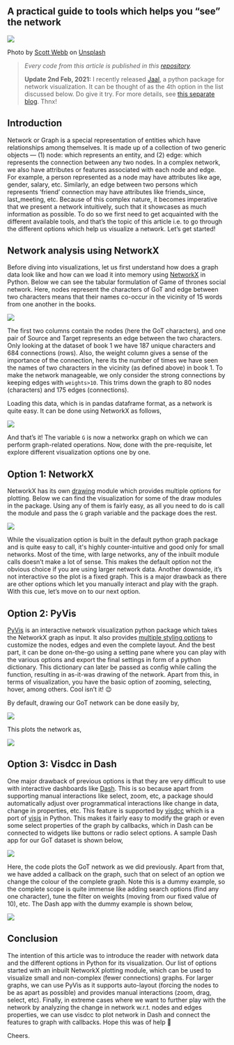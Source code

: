 ## A practical guide to tools which helps you “see” the network

![](https://miro.medium.com/max/1400/1*hGSB_iuTvjU59oycsswd7A.jpeg)

Photo by [Scott Webb](https://unsplash.com/@scottwebb?utm_source=unsplash&utm_medium=referral&utm_content=creditCopyText) on [Unsplash](https://unsplash.com/s/photos/network?utm_source=unsplash&utm_medium=referral&utm_content=creditCopyText)

> _Every code from this article is published in this_ [_repository_](https://github.com/imohitmayank/got_network_viz_python)_._
> 
> **Update 2nd Feb, 2021:** I recently released [Jaal](https://github.com/imohitmayank/jaal), a python package for network visualization. It can be thought of as the 4th option in the list discussed below. Do give it try. For more details, see [this separate blog](https://mohitmayank.medium.com/introducing-jaal-interacting-with-network-made-easy-124173bb4fa). Thnx!

## Introduction

Network or Graph is a special representation of entities which have relationships among themselves. It is made up of a collection of two generic objects — (1) node: which represents an entity, and (2) edge: which represents the connection between any two nodes. In a complex network, we also have attributes or features associated with each node and edge. For example, a person represented as a node may have attributes like age, gender, salary, etc. Similarly, an edge between two persons which represents ‘friend’ connection may have attributes like friends\_since, last\_meeting, etc. Because of this complex nature, it becomes imperative that we present a network intuitively, such that it showcases as much information as possible. To do so we first need to get acquainted with the different available tools, and that’s the topic of this article i.e. to go through the different options which help us visualize a network. Let’s get started!

## Network analysis using NetworkX

Before diving into visualizations, let us first understand how does a graph data look like and how can we load it into memory using [NetworkX](https://networkx.org/) in Python. Below we can see the tabular formulation of Game of thrones social network. Here, nodes represent the characters of GoT and edge between two characters means that their names co-occur in the vicinity of 15 words from one another in the books.

![](https://miro.medium.com/max/1400/1*bkhcMu3Euqy0MEXFgxw0-Q.png)

The first two columns contain the nodes (here the GoT characters), and one pair of Source and Target represents an edge between the two characters. Only looking at the dataset of book 1 we have 187 unique characters and 684 connections (rows). Also, the weight column gives a sense of the importance of the connection, here its the number of times we have seen the names of two characters in the vicinity (as defined above) in book 1. To make the network manageable, we only consider the strong connections by keeping edges with `weights>10`. This trims down the graph to 80 nodes (characters) and 175 edges (connections).

Loading this data, which is in pandas dataframe format, as a network is quite easy. It can be done using NetworkX as follows,

![](https://miro.medium.com/max/1400/1*DzztJtikTXXcHdOB7gXZvQ.png)

And that’s it! The variable `G` is now a networkx graph on which we can perform graph-related operations. Now, done with the pre-requisite, let explore different visualization options one by one.

## Option 1: NetworkX

NetworkX has its own [drawing](https://networkx.org/documentation/stable//reference/drawing.html) module which provides multiple options for plotting. Below we can find the visualization for some of the draw modules in the package. Using any of them is fairly easy, as all you need to do is call the module and pass the `G` graph variable and the package does the rest.

![](https://miro.medium.com/max/1400/1*39Werzs2P1eP6kdGjySxqA.png)

While the visualization option is built in the default python graph package and is quite easy to call, it's highly counter-intuitive and good only for small networks. Most of the time, with large networks, any of the inbuilt module calls doesn’t make a lot of sense. This makes the default option not the obvious choice if you are using larger network data. Another downside, it’s not interactive so the plot is a fixed graph. This is a major drawback as there are other options which let you manually interact and play with the graph. With this cue, let’s move on to our next option.

## Option 2: PyVis

[PyVis](https://pyvis.readthedocs.io/en/latest/index.html) is an interactive network visualization python package which takes the NetworkX graph as input. It also provides [multiple styling options](https://pyvis.readthedocs.io/en/latest/tutorial.html) to customize the nodes, edges and even the complete layout. And the best part, it can be done on-the-go using a setting pane where you can play with the various options and export the final settings in form of a python dictionary. This dictionary can later be passed as config while calling the function, resulting in as-it-was drawing of the network. Apart from this, in terms of visualization, you have the basic option of zooming, selecting, hover, among others. Cool isn’t it! 😉

By default, drawing our GoT network can be done easily by,

![](https://miro.medium.com/max/1400/1*kL0jDPq_OhwYOKvjjB3hfw.png)

This plots the network as,

![](https://miro.medium.com/max/1400/1*o8k89els_3FwF0t0Bxpb4A.gif)

## Option 3: Visdcc in Dash

One major drawback of previous options is that they are very difficult to use with interactive dashboards like [Dash](https://plotly.com/dash/). This is so because apart from supporting manual interactions like select, zoom, etc, a package should automatically adjust over programmatical interactions like change in data, change in properties, etc. This feature is supported by [visdcc](https://github.com/jimmybow/visdcc) which is a port of [visjs](https://github.com/visjs/vis-network) in Python. This makes it fairly easy to modify the graph or even some select properties of the graph by callbacks, which in Dash can be connected to widgets like buttons or radio select options. A sample Dash app for our GoT dataset is shown below,

![](https://miro.medium.com/max/1400/1*1vkbHSQ1oSsJACM4WM7NsQ.png)

Here, the code plots the GoT network as we did previously. Apart from that, we have added a callback on the graph, such that on select of an option we change the colour of the complete graph. Note this is a dummy example, so the complete scope is quite immense like adding search options (find any one character), tune the filter on weights (moving from our fixed value of 10), etc. The Dash app with the dummy example is shown below,

![](https://miro.medium.com/max/1400/1*byYVXPzCQQkfpDT3QIsQ6g.gif)

## Conclusion

The intention of this article was to introduce the reader with network data and the different options in Python for its visualization. Our list of options started with an inbuilt NetworkX plotting module, which can be used to visualize small and non-complex (fewer connections) graphs. For larger graphs, we can use PyVis as it supports auto-layout (forcing the nodes to be as apart as possible) and provides manual interactions (zoom, drag, select, etc). Finally, in extreme cases where we want to further play with the network by analyzing the change in network w.r.t. nodes and edges properties, we can use visdcc to plot network in Dash and connect the features to graph with callbacks. Hope this was of help 🙂

Cheers.